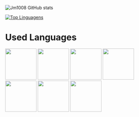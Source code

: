 ![Jm1008 GitHub stats](https://github-readme-stats.vercel.app/api?username=Jm1008&theme=midnight-purple&show_icons=true)

[![Top Linguagens](https://github-readme-stats.vercel.app/api/top-langs/?username=Jm1008&layout=compact&theme=midnight-purple)](https://github.com/anuraghazra/github-readme-stats)

<h1>Used Languages</h1>
<div style="display inline-block">
            <img src="https://cdn.jsdelivr.net/gh/devicons/devicon/icons/html5/html5-original.svg" height=" 100px" width=" 100px"/>
            <img src="https://cdn.jsdelivr.net/gh/devicons/devicon/icons/css3/css3-original.svg" height=" 100px" width=" 100px"/>
            <img src="https://cdn.jsdelivr.net/gh/devicons/devicon/icons/javascript/javascript-original.svg" height=" 100px" width=" 100px"/>
            <img src="https://cdn.jsdelivr.net/gh/devicons/devicon/icons/nodejs/nodejs-original.svg" height=" 100px" width=" 100px"/>
            <img src="https://cdn.jsdelivr.net/gh/devicons/devicon/icons/mysql/mysql-original.svg" height=" 100px" width=" 100px"/>
            <img src="https://cdn.jsdelivr.net/gh/devicons/devicon/icons/react/react-original.svg" height=" 100px" width=" 100px"/>
            <img src="https://cdn.jsdelivr.net/gh/devicons/devicon/icons/typescript/typescript-original.svg" height=" 100px" width=" 100px"/>
</div>
